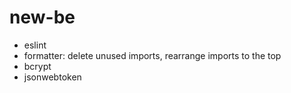 # new-be
- eslint
- formatter: delete unused imports, rearrange imports to the top
- bcrypt
- jsonwebtoken